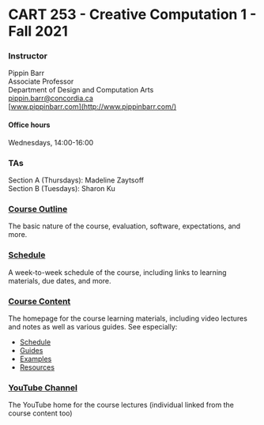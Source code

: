# CART 253 - Creative Computation 1 - Fall 2021

### Instructor

Pippin Barr  
Associate Professor  
Department of Design and Computation Arts  
[pippin.barr@concordia.ca](mailto:pippin.barr@concordia.ca)  
[www.pippinbarr.com](http://www.pippinbarr.com/)  

#### Office hours
Wednesdays, 14:00-16:00

### TAs
Section A (Thursdays): Madeline Zaytsoff  
Section B (Tuesdays): Sharon Ku

### [Course Outline](course-information/outline.md)

The basic nature of the course, evaluation, software, expectations, and more.

### [Schedule](course-information/schedule.md)

A week-to-week schedule of the course, including links to learning materials, due dates, and more.

### [Course Content](https://pippinbarr.github.io/cc/1/)

The homepage for the course learning materials, including video lectures and notes as well as various guides. See especially:

* [Schedule](https://pippinbarr.github.io/cc/1/schedule.html)
* [Guides](https://pippinbarr.github.io/cc/1/guides/)
* [Examples](https://pippinbarr.github.io/cc/1/examples/)
* [Resources](https://pippinbarr.github.io/cc/1/resources.html)

### [YouTube Channel](https://www.youtube.com/channel/UCgMMSLb6Zywjhk9JW6I00Aw/playlists?view=50&sort=dd&shelf_id=1)

The YouTube home for the course lectures (individual linked from the course content too)
